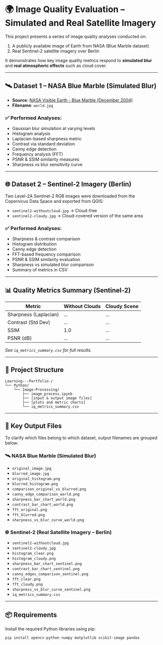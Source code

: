 # 🌍 Image Quality Evaluation – Simulated and Real Satellite Imagery

This project presents a series of image quality analyses conducted on:
1. A publicly available image of Earth from NASA (Blue Marble dataset)
2. Real Sentinel-2 satellite imagery over Berlin

It demonstrates how key image quality metrics respond to **simulated blur** and **real atmospheric effects** such as cloud cover.

---

## 🛰️ Dataset 1 – NASA Blue Marble (Simulated Blur)

- **Source**: [NASA Visible Earth - Blue Marble (December 2004)](https://visibleearth.nasa.gov/images/73909/december-blue-marble-next-generation-w-topography-and-bathymetry/73911l)  
- **Filename**: `world.jpg`

### ✅ Performed Analyses:
- Gaussian blur simulation at varying levels  
- Histogram analysis  
- Laplacian-based sharpness metric  
- Contrast via standard deviation  
- Canny edge detection  
- Frequency analysis (FFT)  
- PSNR & SSIM similarity measures  
- Sharpness vs blur sensitivity curve

---

## 🌐 Dataset 2 – Sentinel-2 Imagery (Berlin)

Two Level-2A Sentinel-2 RGB images were downloaded from the Copernicus Data Space and exported from QGIS:

- `sentinel2-withoutcloud.jpg` → Cloud-free  
- `sentinel2-cloudy.jpg` → Cloud-covered version of the same area

### ✅ Performed Analyses:
- Sharpness & contrast comparison  
- Histogram distribution  
- Canny edge detection  
- FFT-based frequency comparison  
- PSNR & SSIM similarity evaluation  
- Sharpness vs simulated blur comparison  
- Summary of metrics in CSV

---

## 📊 Quality Metrics Summary (Sentinel-2)

| Metric                  | Without Clouds | Cloudy Scene |
|-------------------------|----------------|---------------|
| Sharpness (Laplacian)   | ...            | ...           |
| Contrast (Std Dev)      | ...            | ...           |
| SSIM                    | 1.0            | ...           |
| PSNR (dB)               | ...            | ...           |

*See `iq_metrics_summary.csv` for full results.*


---

## 📁 Project Structure

```
Learning---Portfolio-/
└── Python/
    └── Image-Processing/
        ├── image_process.ipynb
        ├── [input & output image files]
        ├── [plots and metric charts]
        └── iq_metrics_summary.csv
```


---

## 📁 Key Output Files

To clarify which files belong to which dataset, output filenames are grouped below:

### 🛰️ NASA Blue Marble (Simulated Blur)
- `original_image.jpg`
- `blurred_image.jpg`
- `original_histogram.png`
- `blurred_histogram.png`
- `comparison_original_vs_blurred.png`
- `canny_edge_comparison_world.png`
- `sharpness_bar_chart_world.png`
- `contrast_bar_chart_world.png`
- `fft_original.png`
- `fft_blurred.png`
- `sharpness_vs_blur_curve_world.png`

### 🌐 Sentinel-2 (Real Satellite Imagery – Berlin)
- `sentinel2-withoutcloud.jpg`
- `sentinel2-cloudy.jpg`
- `histogram_clear.png`
- `histogram_cloudy.png`
- `sharpness_bar_chart_sentinel.png`
- `contrast_bar_chart_sentinel.png`
- `canny_edges_comparison_sentinel.png`
- `fft_clear.png`
- `fft_cloudy.png`
- `sharpness_vs_blur_curve_sentinel.png`
- `iq_metrics_summary.csv`


---

## 📦 Requirements

Install the required Python libraries using pip:

```bash
pip install opencv-python numpy matplotlib scikit-image pandas

